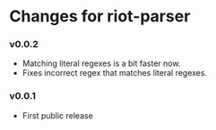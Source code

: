 # Changes for riot-parser

### v0.0.2
- Matching literal regexes is a bit faster now.
- Fixes incorrect regex that matches literal regexes.

### v0.0.1
- First public release
